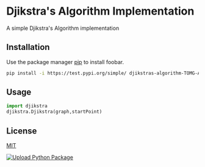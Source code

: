 # Djikstra's Algorithm Implementation

A simple Djikstra's Algorithm implementation

## Installation

Use the package manager [pip](https://pip.pypa.io/en/stable/) to install foobar.

```bash
pip install -i https://test.pypi.org/simple/ djikstras-algorithm-TOMG-A
```

## Usage

```python
import djikstra
djikstra.Djikstra(graph,startPoint)
```

## License

[MIT](https://choosealicense.com/licenses/mit/)

[![Upload Python Package](https://github.com/TOMG-A/DjikstrasAlgorithm/actions/workflows/python-publish.yml/badge.svg)](https://github.com/TOMG-A/DjikstrasAlgorithm/actions/workflows/python-publish.yml)
